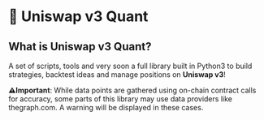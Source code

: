 # **🦄 Uniswap v3 Quant**

## What is Uniswap v3 Quant?
 A set of scripts, tools and very soon a full library built in Python3 to build strategies, backtest ideas and manage positions on **Uniswap v3**!

**⚠️Important**: While data points are gathered using on-chain contract calls for accuracy, some parts of this library may use data providers like thegraph.com. A warning will be displayed in these cases.
